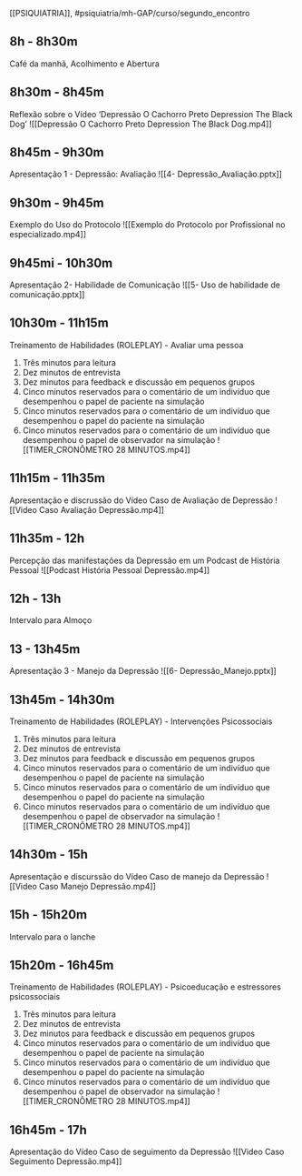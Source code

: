 
[[PSIQUIATRIA]], #psiquiatria/mh-GAP/curso/segundo_encontro 

## 8h - 8h30m
Café da manhã, Acolhimento e Abertura
## 8h30m - 8h45m
Reflexão sobre o Vídeo ‘Depressão O Cachorro Preto Depression The Black Dog’
![[Depressão  O Cachorro Preto   Depression  The Black Dog.mp4]]
## 8h45m - 9h30m
Apresentação 1 - Depressão: Avaliação
![[4- Depressão_Avaliação.pptx]]
## 9h30m - 9h45m
Exemplo do Uso do Protocolo
![[Exemplo do Protocolo por Profissional no especializado.mp4]]
## 9h45mi - 10h30m
Apresentação 2- Habilidade de Comunicação
![[5- Uso de habilidade de comunicação.pptx]]
## 10h30m - 11h15m
Treinamento de Habilidades (ROLEPLAY) - Avaliar uma pessoa

   1. Três minutos para leitura
   2. Dez minutos de entrevista
   3. Dez minutos para feedback e discussão em pequenos grupos
   4. Cinco minutos reservados para o comentário de um indivíduo que  desempenhou o papel de paciente na simulação
   5. Cinco minutos reservados para o comentário de um indivíduo que desempenhou o papel do paciente na simulação
   6. Cinco minutos reservados para o comentário de um indivíduo que desempenhou o papel de observador na simulação
![[TIMER_CRONÔMETRO 28 MINUTOS.mp4]]
## 11h15m - 11h35m
Apresentação e discrussão do Vídeo Caso de Avaliação de Depressão
![[Video Caso   Avaliação Depressão.mp4]]
## 11h35m - 12h
Percepção das manifestações da Depressão em um Podcast de História Pessoal
![[Podcast   História Pessoal   Depressão.mp4]]
## 12h - 13h
Intervalo para Almoço
## 13 - 13h45m
Apresentação 3 - Manejo da Depressão
![[6- Depressão_Manejo.pptx]]
## 13h45m - 14h30m
Treinamento de Habilidades (ROLEPLAY) - Intervenções Psicossociais
   1. Três minutos para leitura
   2. Dez minutos de entrevista
   3. Dez minutos para feedback e discussão em pequenos grupos
   4. Cinco minutos reservados para o comentário de um indivíduo que  desempenhou o papel de paciente na simulação
   5. Cinco minutos reservados para o comentário de um indivíduo que desempenhou o papel do paciente na simulação
   6. Cinco minutos reservados para o comentário de um indivíduo que desempenhou o papel de observador na simulação
   ![[TIMER_CRONÔMETRO 28 MINUTOS.mp4]]

## 14h30m - 15h
Apresentação e discurssão do Vídeo Caso de manejo da Depressão
![[Video Caso   Manejo Depressão.mp4]]
## 15h - 15h20m
Intervalo para o lanche
## 15h20m - 16h45m
Treinamento de Habilidades (ROLEPLAY) - Psicoeducação e estressores psicossociais
   1. Três minutos para leitura
   2. Dez minutos de entrevista
   3. Dez minutos para feedback e discussão em pequenos grupos
   4. Cinco minutos reservados para o comentário de um indivíduo que  desempenhou o papel de paciente na simulação
   5. Cinco minutos reservados para o comentário de um indivíduo que desempenhou o papel do paciente na simulação
   6. Cinco minutos reservados para o comentário de um indivíduo que desempenhou o papel de observador na simulação
   ![[TIMER_CRONÔMETRO 28 MINUTOS.mp4]]
## 16h45m - 17h
Apresentação do Vídeo Caso de seguimento da Depressão
![[Video Caso   Seguimento Depressão.mp4]]